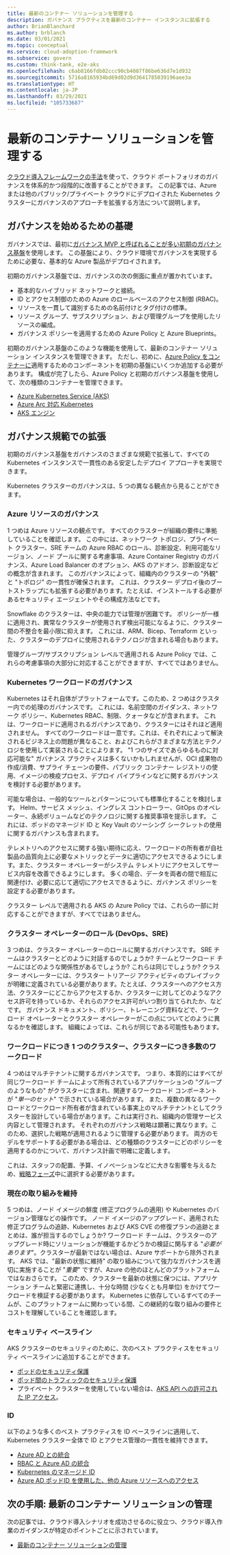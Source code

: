 ```yaml
---
title: 最新のコンテナー ソリューションを管理する
description: ガバナンス プラクティスを最新のコンテナー インスタンスに拡張する
author: BrianBlanchard
ms.author: brblanch
ms.date: 03/01/2021
ms.topic: conceptual
ms.service: cloud-adoption-framework
ms.subservice: govern
ms.custom: think-tank, e2e-aks
ms.openlocfilehash: c6ab8166fdb02ccc90cb4087f86be636d7e1d932
ms.sourcegitcommit: 5716a8165934bd69d02d9d3641785039196aee3a
ms.translationtype: HT
ms.contentlocale: ja-JP
ms.lasthandoff: 03/29/2021
ms.locfileid: "105733687"
---
```

<!-- docutune:ignore "public container registry" -->

# <a name="govern-modern-container-solutions"></a>最新のコンテナー ソリューションを管理する

[クラウド導入フレームワークの手法](../../govern/index.md)を使って、クラウド ポートフォリオのガバナンスを体系的かつ段階的に改善することができます。 この記事では、Azure または他のパブリック/プライベート クラウドにデプロイされた Kubernetes クラスターにガバナンスのアプローチを拡張する方法について説明します。

## <a name="initial-governance-foundation"></a>ガバナンスを始めるための基礎

ガバナンスでは、最初に[ガバナンス MVP と呼ばれることが多い初期のガバナンス基盤](../../govern/initial-foundation.md)を使用します。 この基盤により、クラウド環境でガバナンスを実現するために必要な、基本的な Azure 製品がデプロイされます。

初期のガバナンス基盤では、ガバナンスの次の側面に重点が置かれています。

- 基本的なハイブリッド ネットワークと接続。
- ID とアクセス制御のための Azure のロールベースのアクセス制御 (RBAC)。
- リソースを一貫して識別するための名前付けとタグ付けの標準。
- リソース グループ、サブスクリプション、および管理グループを使用したリソースの編成。
- ガバナンス ポリシーを適用するための Azure Policy と Azure Blueprints。

初期のガバナンス基盤のこのような機能を使用して、最新のコンテナー ソリューション インスタンスを管理できます。 ただし、初めに、[Azure Policy をコンテナーに](/azure/governance/policy/concepts/policy-for-kubernetes?bc=/azure/cloud-adoption-framework/_bread/toc.json&toc=/azure/cloud-adoption-framework/toc.json)適用するためのコンポーネントを初期の基盤にいくつか追加する必要があります。 構成が完了したら、Azure Policy と初期のガバナンス基盤を使用して、次の種類のコンテナーを管理できます。

- [Azure Kubernetes Service (AKS)](/azure/aks/intro-kubernetes?bc=/azure/cloud-adoption-framework/_bread/toc.json&toc=/azure/cloud-adoption-framework/toc.json)
- [Azure Arc 対応 Kubernetes](/azure/azure-arc/kubernetes/overview?bc=/azure/cloud-adoption-framework/_bread/toc.json&toc=/azure/cloud-adoption-framework/toc.json)
- [AKS エンジン](https://github.com/Azure/aks-engine/blob/master/docs/README.md)

## <a name="expand-on-governance-disciplines"></a>ガバナンス規範での拡張

初期のガバナンス基盤をガバナンスのさまざまな規範で拡張して、すべての Kubernetes インスタンスで一貫性のある安定したデプロイ アプローチを実現できます。

Kubernetes クラスターのガバナンスは、5 つの異なる観点から見ることができます。

### <a name="azure-resource-governance"></a>Azure リソースのガバナンス

1 つめは Azure リソースの観点です。 すべてのクラスターが組織の要件に準拠していることを確認します。 この中には、ネットワーク トポロジ、プライベート クラスター、SRE チームの Azure RBAC のロール、診断設定、利用可能なリージョン、ノード プールに関する考慮事項、Azure Container Registry のガバナンス、Azure Load Balancer のオプション、AKS のアドオン、診断設定などの概念が含まれます。 このガバナンスによって、組織内のクラスターの "外観" と "トポロジ" の一貫性が確保されます。 これは、クラスター デプロイ後のブートストラップにも拡張する必要があります。たとえば、インストールする必要があるセキュリティ エージェントやその構成方法などです。

<!-- docutune:casing Bicep CVEs -->

Snowflake のクラスターは、中央の能力では管理が困難です。 ポリシーが一様に適用され、異常なクラスターが使用されず検出可能になるように、クラスター間の不整合を最小限に抑えます。 これには、ARM、Bicep、Terraform といった、クラスターのデプロイに使用されるテクノロジが含まれる場合もあります。

管理グループ/サブスクリプション レベルで適用される Azure Policy では、これらの考慮事項の大部分に対応することができますが、すべてではありません。

### <a name="kubernetes-workload-governance"></a>Kubernetes ワークロードのガバナンス

Kubernetes はそれ自体がプラットフォームです。このため、2 つめはクラスター内での処理のガバナンスです。 これには、名前空間のガイダンス、ネットワーク ポリシー、Kubernetes RBAC、制限、クォータなどが含まれます。 これは、ワークロードに適用されるガバナンスであり、クラスターにはそれほど適用されません。 すべてのワークロードは一意です。これは、それぞれによって解決されるビジネス上の問題が異なること、およびこれらがさまざまな方法とテクノロジを使用して実装されることによります。 "1 つのサイズであらゆるものに対応可能な" ガバナンス プラクティスは多くないかもしれませんが、OCI 成果物の作成/消費、サプライ チェーンの要件、パブリック コンテナー レジストリの使用、イメージの検疫プロセス、デプロイ パイプラインなどに関するガバナンスを検討する必要があります。

可能な場合は、一般的なツールとパターンについても標準化することを検討します。 Helm、サービス メッシュ、イングレス コントローラー、GitOps のオペレーター、永続ボリュームなどのテクノロジに関する推奨事項を提示します。 これには、ポッドのマネージド ID と Key Vault のソーシング シークレットの使用に関するガバナンスも含まれます。

テレメトリへのアクセスに関する強い期待に応え、ワークロードの所有者が自社製品の品質向上に必要なメトリックとデータに適切にアクセスできるようにします。また、クラスター オペレーターがシステム テレメトリにアクセスしてサービス内容を改善できるようにします。 多くの場合、データを両者の間で相互に関連付け、必要に応じて適切にアクセスできるように、ガバナンス ポリシーを設定する必要があります。

クラスター レベルで適用される AKS の Azure Policy では、これらの一部に対応することができますが、すべてではありません。

### <a name="cluster-operator-roles-devops-sre"></a>クラスター オペレーターのロール (DevOps、SRE)

3 つめは、クラスター オペレーターのロールに関するガバナンスです。 SRE チームはクラスターとどのように対話するのでしょうか? チームとワークロード チームにはどのような関係性があるでしょうか? これらは同じでしょうか? クラスター オペレーターには、クラスター トリアージ アクティビティのプレイブックが明確に定義されている必要があります。たとえば、クラスターへのアクセス方法、クラスターにどこからアクセスするか、クラスターに対してどのようなアクセス許可を持っているか、それらのアクセス許可がいつ割り当てられたか、などです。 ガバナンス ドキュメント、ポリシー、トレーニング資料などで、ワークロード オペレーターとクラスター オペレーターがこの点についてどのように異なるかを確認します。 組織によっては、これらが同じである可能性もあります。

### <a name="cluster-per-workload-or-many-workloads-per-cluster"></a>ワークロードにつき 1 つのクラスター、クラスターにつき多数のワークロード

4 つめはマルチテナントに関するガバナンスです。 つまり、本質的にはすべてが同じワークロード チームによって所有されているアプリケーションの "グループのようなもの" がクラスターに含まれ、関連するワークロード コンポーネントが "*単一のセット*" で示されている場合があります。 また、複数の異なるワークロードとワークロード所有者が含まれている事実上のマルチテナントとしてクラスターを設計している場合があります。これは実行され、組織内の管理サービス内容として管理されます。 それぞれのガバナンス戦略は顕著に異なります。このため、選択した戦略が適用されるように管理する必要があります。 両方のモデルをサポートする必要がある場合は、どの種類のクラスターにどのポリシーを適用するのかについて、ガバナンス計画で明確に定義します。

これは、スタッフの配置、予算、イノベーションなどに大きな影響を与えるため、[戦略フェーズ](./strategy.md)中に選択する必要があります。

### <a name="stay-current-efforts"></a>現在の取り組みを維持

5 つめは、ノード イメージの鮮度 (修正プログラムの適用) や Kubernetes のバージョン管理などの操作です。 ノード イメージのアップグレード、適用された修正プログラムの追跡、Kubernetes および AKS CVE の修復プランの追跡とまとめは、誰が担当するのでしょうか? ワークロード チームは、クラスターのアップグレード時にソリューションが機能するかどうかの検証に関与する "*必要があります*"。クラスターが最新ではない場合は、Azure サポートから除外されます。 AKS では、"最新の状態に維持" の取り組みについて強力なガバナンスを適切に実施することが "*重要*" ですが、Azure の他のほとんどのプラットフォームではなおさらです。 このため、クラスターを最新の状態に保つには、アプリケーション チームと緊密に連携し、十分な時間 (少なくとも月単位) をかけてワークロードを検証する必要があります。 Kubernetes に依存しているすべてのチームが、このプラットフォームに関わっている間、この継続的な取り組みの要件とコストを理解していることを確認します。

### <a name="security-baseline"></a>セキュリティ ベースライン

AKS クラスターのセキュリティのために、次のベスト プラクティスをセキュリティ ベースラインに追加することができます。

- [ポッドのセキュリティ保護](/azure/aks/use-pod-security-on-azure-policy?bc=/azure/cloud-adoption-framework/_bread/toc.json&toc=/azure/cloud-adoption-framework/toc.json)
- [ポッド間のトラフィックのセキュリティ保護](/azure/aks/use-network-policies?bc=/azure/cloud-adoption-framework/_bread/toc.json&toc=/azure/cloud-adoption-framework/toc.json)
- プライベート クラスターを使用していない場合は、[AKS API への許可された IP アクセス](/azure/aks/api-server-authorized-ip-ranges?bc=/azure/cloud-adoption-framework/_bread/toc.json&toc=/azure/cloud-adoption-framework/toc.json)。

### <a name="identity"></a>ID

以下のような多くのベスト プラクティスを ID ベースラインに適用して、Kubernetes クラスター全体で ID とアクセス管理の一貫性を維持できます。

- [Azure AD との統合](/azure/aks/managed-aad?bc=/azure/cloud-adoption-framework/_bread/toc.json&toc=/azure/cloud-adoption-framework/toc.json)
- [RBAC と Azure AD の統合](/azure/aks/azure-ad-rbac?bc=/azure/cloud-adoption-framework/_bread/toc.json&toc=/azure/cloud-adoption-framework/toc.json)
- [Kubernetes のマネージド ID](/azure/aks/use-managed-identity?bc=/azure/cloud-adoption-framework/_bread/toc.json&toc=/azure/cloud-adoption-framework/toc.json)
- [Azure AD ポッドID を使用した、他の Azure リソースへのアクセス](/azure/aks/use-azure-ad-pod-identity?bc=/azure/cloud-adoption-framework/_bread/toc.json&toc=/azure/cloud-adoption-framework/toc.json)

## <a name="next-step-manage-modern-container-solutions"></a>次の手順: 最新のコンテナー ソリューションの管理

次の記事では、クラウド導入シナリオを成功させるのに役立つ、クラウド導入作業のガイダンスが特定のポイントごとに示されています。

- [最新のコンテナー ソリューションの管理](./manage.md)
